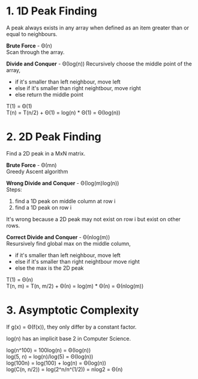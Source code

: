# 1. 1D Peak Finding
A peak always exists in any array when defined as an item greater than or equal to neighbours.

**Brute Force** - Θ(n)  
Scan through the array.

**Divide and Conquer** - Θ(log(n))
Recursively choose the middle point of the array,
* if it's smaller than left neighbour, move left
* else if it's smaller than right neightbour, move right
* else return the middle point

T(1) = Θ(1)  
T(n) = T(n/2) + Θ(1) = log(n) * Θ(1) = Θ(log(n))

# 2. 2D Peak Finding
Find a 2D peak in a MxN matrix.

**Brute Force** - Θ(mn)  
Greedy Ascent algorithm

**Wrong Divide and Conquer** - Θ(log(m)log(n))  
Steps:
1. find a 1D peak on middle column at row i
2. find a 1D peak on row i  

It's wrong because a 2D peak may not exist on row i but exist on other rows.

**Correct Divide and Conquer** - Θ(nlog(m))  
Resursively find global max on the middle column,
* if it's smaller than left neighbour, move left
* else if it's smaller than right neightbour move right
* else the max is the 2D peak

T(1) = Θ(n)  
T(n, m) = T(n, m/2) + Θ(n) = log(m) * Θ(n) = Θ(nlog(m))

# 3. Asymptotic Complexity 
If g(x) = Θ(f(x)), they only differ by a constant factor.  

log(n) has an implicit base 2 in Computer Science.

log(n^100) = 100log(n) = Θ(log(n))  
log(5, n) = log(n)/log(5) = Θ(log(n))  
log(100n) = log(100) + log(n) = Θ(log(n))  
log(C(n, n/2)) = log(2^n/n^(1/2)) = nlog2 = Θ(n)

